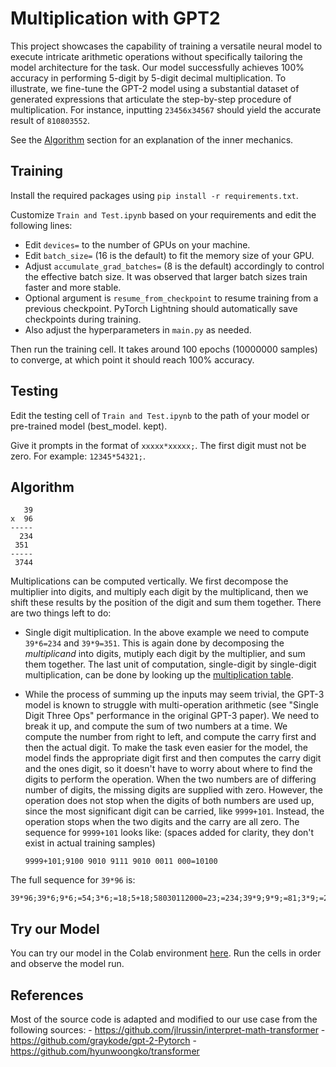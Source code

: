 # Multiplication with GPT2

This project showcases the capability of training a versatile neural model to execute intricate arithmetic operations without specifically tailoring the model architecture for the task. Our model successfully achieves 100% accuracy in performing 5-digit by 5-digit decimal multiplication. To illustrate, we fine-tune the GPT-2 model using a substantial dataset of generated expressions that articulate the step-by-step procedure of multiplication. For instance, inputting `23456x34567` should yield the accurate result of `810803552`.

See the [Algorithm](#Algorithm) section for an explanation of the inner mechanics.

## Training

Install the required packages using `pip install -r requirements.txt`.

Customize `Train and Test.ipynb` based on your requirements and edit the following lines:

* Edit `devices=` to the number of GPUs on your machine.
* Edit `batch_size=` (16 is the default) to fit the memory size of your GPU.
* Adjust `accumulate_grad_batches=` (8 is the default) accordingly to control the effective batch size. It was observed that larger batch sizes train faster and more stable.
* Optional argument is `resume_from_checkpoint` to resume training from a previous checkpoint. PyTorch Lightning should automatically save checkpoints during training.
* Also adjust the hyperparameters in `main.py` as needed. 

Then run the training cell. It takes around 100 epochs (10000000 samples) to converge, at which point it should reach 100% accuracy.

## Testing

Edit the testing cell of `Train and Test.ipynb` to the path of your model or pre-trained model (best_model. kept).

Give it prompts in the format of `xxxxx*xxxxx;`. The first digit must not be zero. For example: `12345*54321;`.


## Algorithm


```
   39
x  96
-----
  234
 351
-----
 3744
```

Multiplications can be computed vertically. We first decompose the multiplier into digits, and multiply each digit by the multiplicand, then we shift these results by the position of the digit and sum them together. There are two things left to do:

* Single digit multiplication. In the above example we need to compute `39*6=234` and `39*9=351`. This is again done by decomposing the *multiplicand* into digits, mutiply each digit by the multiplier, and sum them together. The last unit of computation, single-digit by single-digit multiplication, can be done by looking up the [multiplication table](https://en.wikipedia.org/wiki/Multiplication_table).

* While the process of summing up the inputs may seem trivial, the GPT-3 model is known to struggle with multi-operation arithmetic (see "Single Digit Three Ops" performance in the original GPT-3 paper). We need to break it up, and compute the sum of  two numbers at a time. We compute the number from right to left, and compute the carry first and then the actual digit. To make the task even easier for the model, the model finds the appropriate digit first and then computes the carry digit and the ones digit, so it doesn't have to worry about where to find the digits to perform the operation. When the two numbers are of differing number of digits, the missing digits are supplied with zero. However, the operation does not stop when the digits of both numbers are used up, since the most significant digit can be carried, like `9999+101`. Instead, the operation stops when the two digits and the carry are all zero. The sequence for `9999+101` looks like: (spaces added for clarity, they don't exist in actual training samples)

  ```
  9999+101;9100 9010 9111 9010 0011 000=10100
  ```

The full sequence for `39*96` is:

```
39*96;39*6;9*6;=54;3*6;=18;5+18;58030112000=23;=234;39*9;9*9;=81;3*9;=27;8+27;87050213000=35;=351;23+351;310425070303000=374;=3744$
```

## Try our Model
You can try our model in the Colab environment [here](https://drive.google.com/file/d/1oA-ejUXyDzRS-mYgMPnzFljUzqnpDO2C/view?usp=sharing). Run the cells in order and observe the model run. 

## References
Most of the source code is adapted and modified to our use case from the following sources:
      - https://github.com/jlrussin/interpret-math-transformer
      - https://github.com/graykode/gpt-2-Pytorch
      - https://github.com/hyunwoongko/transformer

